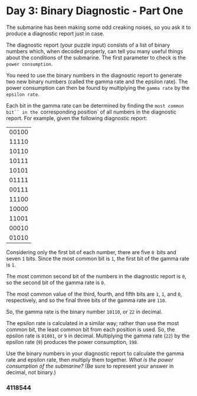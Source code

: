 # Day 3: Binary Diagnostic - Part One

The submarine has been making some odd creaking noises, so you ask it to produce a diagnostic report just in case.

The diagnostic report (your puzzle input) consists of a list of binary numbers which, when decoded properly, can tell you many useful things about the conditions of the submarine. The first parameter to check is the `power consumption`.

You need to use the binary numbers in the diagnostic report to generate two new binary numbers (called the gamma rate and the epsilon rate). The power consumption can then be found by multiplying the `gamma rate` by the `epsilon rate`.

Each bit in the gamma rate can be determined by finding the ` most common bit`` in the  `corresponding position` of all numbers in the diagnostic report. For example, given the following diagnostic report:

|       |
| ----- |
| 00100 |
| 11110 |
| 10110 |
| 10111 |
| 10101 |
| 01111 |
| 00111 |
| 11100 |
| 10000 |
| 11001 |
| 00010 |
| 01010 |

Considering only the first bit of each number, there are five `0 `bits and seven `1` bits. Since the most common bit is `1`, the first bit of the gamma rate is `1`.

The most common second bit of the numbers in the diagnostic report is `0`, so the second bit of the gamma rate is `0`.

The most common value of the third, fourth, and fifth bits are `1`, `1`, and `0`, respectively, and so the final three bits of the gamma rate are `110`.

So, the gamma rate is the binary number `10110`, or `22` in decimal.

The epsilon rate is calculated in a similar way; rather than use the most common bit, the least common bit from each position is used. So, the epsilon rate is `01001`, or `9` in decimal. Multiplying the gamma rate (`22`) by the epsilon rate (`9`) produces the power consumption, `198`.

Use the binary numbers in your diagnostic report to calculate the gamma rate and epsilon rate, then multiply them together. _What is the power consumption of the submarine?_ (Be sure to represent your answer in decimal, not binary.)

### 4118544
